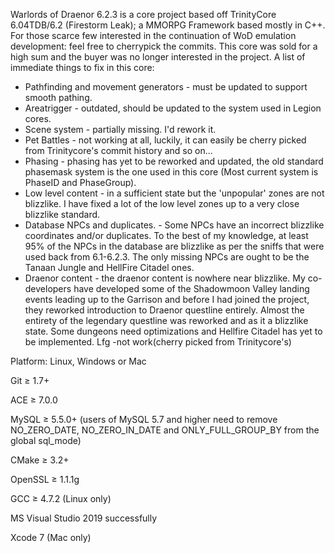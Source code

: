 Warlords of Draenor 6.2.3 is a core project based off TrinityCore 6.04TDB/6.2 (Firestorm Leak); a MMORPG Framework based mostly in C++.
For those scarce few interested in the continuation of WoD emulation development: feel free to cherrypick the commits. This core was sold for a high sum and the buyer was no longer interested in the project. A list of immediate things to fix in this core:
* Pathfinding and movement generators - must be updated to support smooth pathing.
* Areatrigger - outdated, should be updated to the system used in Legion cores.
* Scene system - partially missing. I'd rework it.
* Pet Battles - not working at all, luckily, it can easily be cherry picked from Trinitycore's commit history and so on...
* Phasing - phasing has yet to be reworked and updated, the old standard phasemask system is the one used in this core (Most current system is PhaseID and PhaseGroup).
* Low level content - in a sufficient state but the 'unpopular' zones are not blizzlike. I have fixed a lot of the low level zones up to a very close blizzlike standard.
* Database NPCs and duplicates. - Some NPCs have an incorrect blizzlike coordinates and/or duplicates. To the best of my knowledge, at least 95% of the NPCs in the database are blizzlike as per the sniffs that were used back from 6.1-6.2.3. The only missing NPCs are ought to be the Tanaan Jungle and HellFire Citadel ones.
* Draenor content - the draenor content is nowhere near blizzlike. My co-developers have developed some of the Shadowmoon Valley landing events leading up to the Garrison and before I had joined the project, they reworked introduction to Draenor questline entirely. Almost the entirety of the legendary questline was reworked and as it a blizzlike state. Some dungeons need optimizations and Hellfire Citadel has yet to be implemented.
Lfg -not work(cherry picked from Trinitycore's)


Platform: Linux, Windows or Mac
 
Git ≥ 1.7+

ACE ≥ 7.0.0

MySQL ≥ 5.5.0+ (users of MySQL 5.7 and higher need to remove NO_ZERO_DATE, NO_ZERO_IN_DATE and ONLY_FULL_GROUP_BY from the global sql_mode)

CMake ≥ 3.2+

OpenSSL ≥ 1.1.1g

GCC ≥ 4.7.2 (Linux only)

MS Visual Studio 2019 successfully

Xcode 7 (Mac only)
